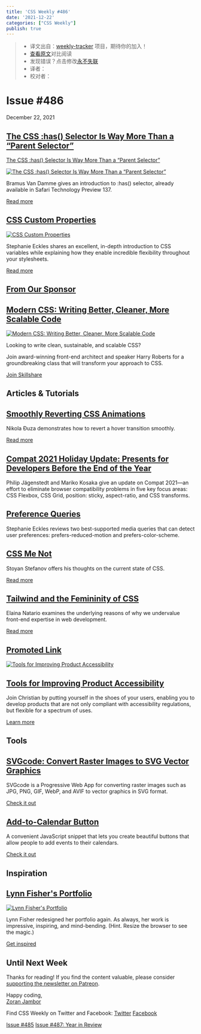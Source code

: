 ```yaml
---
title: 'CSS Weekly #486'
date: '2021-12-22'
categories: ["CSS Weekly"]
publish: true
---
```

> * 译文出自：[weekly-tracker](https://github.com/FEDarling/weekly-tracker) 项目，期待你的加入！
> * [查看原文](https://css-weekly.com/issue-486/)对比阅读
> * 发现错误？点击修改[永不失联](https://github.com/FEDarling/weekly-tracker/blob/main/weeklys/css_weekly/486/README.md)
> * 译者：
> * 校对者：

Issue #486
==========

December 22, 2021

[The CSS :has() Selector Is Way More Than a “Parent Selector”](https://www.bram.us/2021/12/21/the-css-has-selector-is-way-more-than-a-parent-selector/?utm_source=CSS-Weekly&utm_campaign=Issue-486&utm_medium=web)
-------------------------------------------------------------------------------------------------------------------------------------------------------------------------------------------------------------------

[The CSS :has() Selector Is Way More Than a “Parent Selector”](https://www.bram.us/2021/12/21/the-css-has-selector-is-way-more-than-a-parent-selector/?utm_source=CSS-Weekly&utm_campaign=Issue-486&utm_medium=web)
<!--以上是预览信息，图片一张或限制百字左右，前者优先-->
<!-- more -->
[![The CSS :has() Selector Is Way More Than a “Parent Selector”](https://css-weekly.com/wp-content/uploads/2021/12/the-css-has-selector-is-way-more-than-a-parent-selector.jpg)](https://www.bram.us/2021/12/21/the-css-has-selector-is-way-more-than-a-parent-selector/?utm_source=CSS-Weekly&utm_campaign=Issue-486&utm_medium=web)

Bramus Van Damme gives an introduction to :has() selector, already available in Safari Technology Preview 137.

[Read more](https://www.bram.us/2021/12/21/the-css-has-selector-is-way-more-than-a-parent-selector/?utm_source=CSS-Weekly&utm_campaign=Issue-486&utm_medium=web)

[CSS Custom Properties](https://12daysofweb.dev/2021/css-custom-properties/?utm_source=CSS-Weekly&utm_campaign=Issue-486&utm_medium=web)
----------------------------------------------------------------------------------------------------------------------------------------

[![CSS Custom Properties](https://css-weekly.com/wp-content/uploads/2021/12/css-custom-properties.jpg)](https://12daysofweb.dev/2021/css-custom-properties/?utm_source=CSS-Weekly&utm_campaign=Issue-486&utm_medium=web)

Stephanie Eckles shares an excellent, in-depth introduction to CSS variables while explaining how they enable incredible flexibility throughout your stylesheets.

[Read more](https://12daysofweb.dev/2021/css-custom-properties/?utm_source=CSS-Weekly&utm_campaign=Issue-486&utm_medium=web)

[From Our Sponsor](https://css-weekly.com/advertise)
----------------------------------------------------

[Modern CSS: Writing Better, Cleaner, More Scalable Code](https://cssw.io/write-better-css)
-------------------------------------------------------------------------------------------

[![Modern CSS: Writing Better, Cleaner, More Scalable Code](https://css-weekly.com/wp-content/uploads/2021/12/modern-css-writing-better-cleaner-more-scalable-code.jpg)](https://cssw.io/write-better-css)

Looking to write clean, sustainable, and scalable CSS?

Join award-winning front-end architect and speaker Harry Roberts for a groundbreaking class that will transform your approach to CSS.

[Join Skillshare](https://cssw.io/write-better-css)

Articles & Tutorials
--------------------

[Smoothly Reverting CSS Animations](https://pragmaticpineapple.com/smoothly-reverting-css-animations/?utm_source=CSS-Weekly&utm_campaign=Issue-486&utm_medium=web)
------------------------------------------------------------------------------------------------------------------------------------------------------------------

Nikola Đuza demonstrates how to revert a hover transition smoothly.

[Read more](https://pragmaticpineapple.com/smoothly-reverting-css-animations/?utm_source=CSS-Weekly&utm_campaign=Issue-486&utm_medium=web)

[Compat 2021 Holiday Update: Presents for Developers Before the End of the Year](https://web.dev/compat2021-holiday-update/?utm_source=CSS-Weekly&utm_campaign=Issue-486&utm_medium=web)
----------------------------------------------------------------------------------------------------------------------------------------------------------------------------------------

Philip Jägenstedt and Mariko Kosaka give an update on Compat 2021—an effort to eliminate browser compatibility problems in five key focus areas: CSS Flexbox, CSS Grid, position: sticky, aspect-ratio, and CSS transforms.


[Preference Queries](https://12daysofweb.dev/2021/preference-queries/?utm_source=CSS-Weekly&utm_campaign=Issue-486&utm_medium=web)
----------------------------------------------------------------------------------------------------------------------------------

Stephanie Eckles reviews two best-supported media queries that can detect user preferences: prefers-reduced-motion and prefers-color-scheme.


[CSS Me Not](https://calendar.perfplanet.com/2021/css-me-not/?utm_source=CSS-Weekly&utm_campaign=Issue-486&utm_medium=web)
--------------------------------------------------------------------------------------------------------------------------

Stoyan Stefanov offers his thoughts on the current state of CSS.

[Read more](https://calendar.perfplanet.com/2021/css-me-not/?utm_source=CSS-Weekly&utm_campaign=Issue-486&utm_medium=web)

[Tailwind and the Femininity of CSS](https://thoughtbot.com/blog/tailwind-and-the-femininity-of-css?utm_source=CSS-Weekly&utm_campaign=Issue-486&utm_medium=web)
----------------------------------------------------------------------------------------------------------------------------------------------------------------

Elaina Natario examines the underlying reasons of why we undervalue front-end expertise in web development.

[Read more](https://thoughtbot.com/blog/tailwind-and-the-femininity-of-css?utm_source=CSS-Weekly&utm_campaign=Issue-486&utm_medium=web)

[Promoted Link](https://css-weekly.com/advertise/#job-ad)
---------------------------------------------------------

[![Tools for Improving Product Accessibility](https://css-weekly.com/wp-content/uploads/2021/12/tools-for-improving-product-accessibility.jpg)](https://cssw.io/tools-for-improving-product-accessibility)

[Tools for Improving Product Accessibility](https://cssw.io/tools-for-improving-product-accessibility)
------------------------------------------------------------------------------------------------------

Join Christian by putting yourself in the shoes of your users, enabling you to develop products that are not only compliant with accessibility regulations, but flexible for a spectrum of uses.

[Learn more](https://cssw.io/tools-for-improving-product-accessibility)

Tools
-----

[SVGcode: Convert Raster Images to SVG Vector Graphics](https://web.dev/svgcode/?utm_source=CSS-Weekly&utm_campaign=Issue-486&utm_medium=web)
---------------------------------------------------------------------------------------------------------------------------------------------

SVGcode is a Progressive Web App for converting raster images such as JPG, PNG, GIF, WebP, and AVIF to vector graphics in SVG format.

[Check it out](https://web.dev/svgcode/?utm_source=CSS-Weekly&utm_campaign=Issue-486&utm_medium=web)

[Add-to-Calendar Button](https://jekuer.github.io/add-to-calendar-button/?utm_source=CSS-Weekly&utm_campaign=Issue-486&utm_medium=web)
--------------------------------------------------------------------------------------------------------------------------------------

A convenient JavaScript snippet that lets you create beautiful buttons that allow people to add events to their calendars.

[Check it out](https://jekuer.github.io/add-to-calendar-button/?utm_source=CSS-Weekly&utm_campaign=Issue-486&utm_medium=web)

Inspiration
-----------

[Lynn Fisher's Portfolio](https://lynnandtonic.com/?utm_source=CSS-Weekly&utm_campaign=Issue-486&utm_medium=web)
----------------------------------------------------------------------------------------------------------------

[![Lynn Fisher's Portfolio](https://css-weekly.com/wp-content/uploads/2021/12/lynnandtonic.png)](https://lynnandtonic.com/?utm_source=CSS-Weekly&utm_campaign=Issue-486&utm_medium=web)

Lynn Fisher redesigned her portfolio again. As always, her work is impressive, inspiring, and mind-bending. (Hint. Resize the browser to see the magic.)

[Get inspired](https://lynnandtonic.com/?utm_source=CSS-Weekly&utm_campaign=Issue-486&utm_medium=web)

Until Next Week
---------------

Thanks for reading! If you find the content valuable, please consider [supporting the newsletter on Patreon](https://bit.ly/cssweekly-patreon).

Happy coding,  
[Zoran Jambor](https://twitter.com/ZoranJambor)

Find CSS Weekly on Twitter and Facebook: [Twitter](https://twitter.com/CSSWeekly) [Facebook](https://www.facebook.com/CSSWeekly)

[Issue #485](https://css-weekly.com/issue-485/) [Issue #487: Year in Review](https://css-weekly.com/issue-487/)
